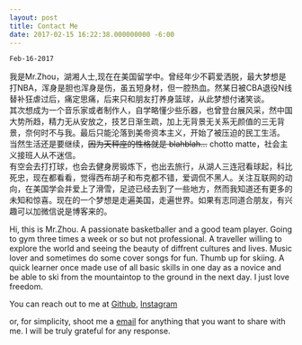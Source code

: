 ```yaml
---
layout: post
title: Contact Me
date: 2017-02-15 16:22:38.000000000 -6:00
---
```

`Feb-16-2017`



我是Mr.Zhou，湖湘人士,现在在美国留学中。曾经年少不羁爱洒脱，最大梦想是打NBA，浑身是胆也浑身是伤，虽五短身材，但一腔热血。然某日被CBA退役N线替补狂虐过后，痛定思痛，后来只和朋友打养身篮球，从此梦想付诸笑谈。
<br>
其次想成为一个音乐家或者制作人，自学略懂少些乐器，也曾登台展风采，然中国大势所趋，精力无从安放之，技艺日渐生疏，加上无背景无关系无颜值的三无背景，奈何时不与我。最后只能沦落到美帝资本主义，开始了被压迫的民工生活。
<br>
当然生活还是要继续，<del title="我可不信这玩意">因为天秤座的性格就是 blahblah...</del> 
chotto matte，社会主义接班人从不迷信。
<br>
有空会去打打球，也会去健身房锻炼下，也出去旅行，从湖人三连冠看球起，科比死忠，现在都看看，觉得西布胡子和布克都不错，爱调侃不黑人。关注互联网的动向，在美国学会并爱上了滑雪，足迹已经去到了一些地方，然而我知道还有更多的未知和惊喜。现在的一个梦想是走遍美国，走遍世界。如果有志同道合朋友，有兴趣可以加微信说是博客来的。
<br>

Hi, this is Mr.Zhou. A passionate basketballer and a good team player. Going to gym three times a week or so but not professional. A traveller willing to explore the world and seeing the beauty of diffrent cultures and lives. Music lover and sometimes do some cover songs for fun. Thumb up for skiing. A quick learner once made use of all basic skills in one day as a novice and be able to ski from the mountaintop to the ground in the next day. I just love freedom.

You can reach out to me at 
<a href="https://github.com/zhouchenzc0824" target="_blank">Github</a>,
<a href="https://www.instagram.com/zhouchenzcins" target="_blank">Instagram</a>
<!--<a href="https://www.linkedin.com/in/chen-zhou-68877659" target="_blank">Linkedin</a>-->
or, for simplicity, shoot me a 
<a href="mailto:zhouchenzc0824@gmail.com" target="_blank">email</a>
for anything that you want to share with me. I will be truly grateful for any response.

<center>

<h1>
<!--Github-->
<a href="https://github.com/zhouchenzc0824" class="fa fa-github" target="_blank" title="Github"></a>

<!--Weibo-->
<!--<a href="http://weibo.com/zhouchenzc" class="fa fa-weibo" target="_blank" title="Weibo"></a>-->

<!--Instagram-->
<a href="https://www.instagram.com/zhouchenzcins/" class="fa fa-instagram" target="_blank" title="Instagram"></a>

<!--Home page-->
<a href="https://zhouchenzc0824.github.io/" class="fa fa-home" target="_blank" title="Home Page"></a>

<!--Linkedin-->
<!-- <a href="https://www.linkedin.com/in/chen-zhou-68877659/" class="fa fa-linkedin" target="_blank" title="Linkedin"></a> -->

<!--Email-->
<a href="mailto:zhouchenzc0824@gmail.com" value="Email" class="fa fa-envelope" target="_blank" title="Shoot Me A Email"></a>

</h1>


</center>